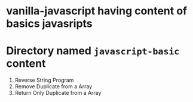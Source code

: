 # vanilla-javascript having content of basics javasripts

# Directory named `javascript-basic` content
1. Reverse String Program
2. Remove Duplicate from a Array
3. Return Only Duplicate from a Array
